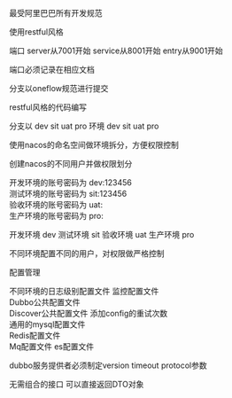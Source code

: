 最受阿里巴巴所有开发规范


使用restful风格

端口
server从7001开始
service从8001开始
entry从9001开始

端口必须记录在相应文档

分支以oneflow规范进行提交

restful风格的代码编写

分支以 dev   sit  uat  pro
环境   dev   sit  uat pro


使用nacos的命名空间做环境拆分，方便权限控制

创建nacos的不同用户并做权限划分

开发环境的账号密码为 dev:123456  
测试环境的账号密码为 sit:123456  
验收环境的账号密码为 uat:  
生产环境的账号密码为 pro:  

开发环境  dev
测试环境  sit
验收环境  uat
生产环境  pro

不同环境配置不同的用户，对权限做严格控制


配置管理

不同环境的日志级别配置文件
  监控配置文件  
   Dubbo公共配置文件  
    Discover公共配置文件 
     添加config的重试次数   
     通用的mysql配置文件   
     Redis配置文件   
     Mq配置文件 
      es配置文件
      
      
dubbo服务提供者必须制定version  timeout  protocol参数

无需组合的接口  可以直接返回DTO对象